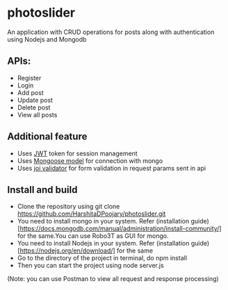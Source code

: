 # photoslider
An application with CRUD operations for posts along with authentication using Nodejs and Mongodb



## APIs:
* Register
* Login
* Add post
* Update post
* Delete post
* View all posts

## Additional feature
* Uses [JWT](https://jwt.io/) token for session management
* Uses [Mongoose model](https://www.npmjs.com/package/mongoose) for connection with mongo
* Uses [joi validator](https://www.npmjs.com/package/joi) for form validation in request params sent in api



## Install and build

* Clone the repository using git clone https://github.com/HarshitaDPoojary/photoslider.git
* You need to install mongo in your system. Refer (installation guide)[https://docs.mongodb.com/manual/administration/install-community/] for the same.You can use Robo3T as GUI for mongo.
* You need to install Nodejs in your system. Refer (installation guide)[https://nodejs.org/en/download/] for the same
* Go to the directory of the project in terminal, do npm install
* Then you can start the project using node server.js


(Note: you can use Postman to view all request and response processing)

